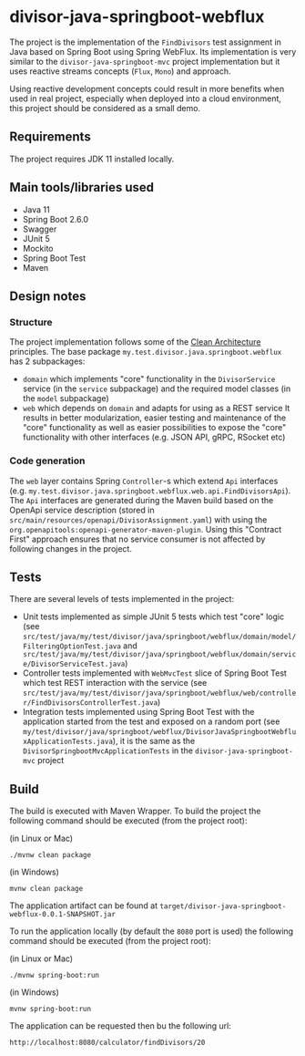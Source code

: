 # divisor-java-springboot-webflux
The project is the implementation of the `FindDivisors` test assignment in Java based on Spring Boot using Spring WebFlux.
Its implementation is very similar to the `divisor-java-springboot-mvc` project implementation but it uses reactive 
streams concepts (`Flux`, `Mono`) and approach. 

Using reactive development concepts could result in more benefits when used in real project, especially when deployed 
into a cloud environment, this project should be considered as a small demo.

## Requirements
The project requires JDK 11 installed locally.

## Main tools/libraries used
* Java 11
* Spring Boot 2.6.0
* Swagger
* JUnit 5
* Mockito
* Spring Boot Test
* Maven

## Design notes
### Structure
The project implementation follows some of the [Clean Architecture](https://blog.cleancoder.com/uncle-bob/2012/08/13/the-clean-architecture.html) principles.
The base package `my.test.divisor.java.springboot.webflux` has 2 subpackages:
* `domain` which implements "core" functionality in the `DivisorService` service (in the `service` subpackage) 
and the required model classes (in the `model` subpackage)
* `web` which depends on `domain` and adapts for using as a REST service
It results in better modularization, easier testing and maintenance of the "core" functionality 
as well as easier possibilities to expose the "core" functionality with other interfaces (e.g. JSON API, gRPC, RSocket etc)

### Code generation
The `web` layer contains Spring `Controller`-s which extend `Api` interfaces (e.g. `my.test.divisor.java.springboot.webflux.web.api.FindDivisorsApi`).
The `Api` interfaces are generated during the Maven build based on the OpenApi service description (stored in 
`src/main/resources/openapi/DivisorAssignment.yaml`) with using the `org.openapitools:openapi-generator-maven-plugin`.
Using this "Contract First" approach ensures that no service consumer is not affected by following changes in the project.

## Tests
There are several levels of tests implemented in the project:
* Unit tests implemented as simple JUnit 5 tests which test "core" logic 
  (see `src/test/java/my/test/divisor/java/springboot/webflux/domain/model/FilteringOptionTest.java` and 
` src/test/java/my/test/divisor/java/springboot/webflux/domain/service/DivisorServiceTest.java`)
* Controller tests implemented with `WebMvcTest` slice of Spring Boot Test which test REST interaction with the service
  (see `src/test/java/my/test/divisor/java/springboot/webflux/web/controller/FindDivisorsControllerTest.java`)
* Integration tests implemented using Spring Boot Test with the application started from the test and exposed on a random port
  (see `my/test/divisor/java/springboot/webflux/DivisorJavaSpringbootWebfluxApplicationTests.java`), it is the same 
  as the `DivisorSpringbootMvcApplicationTests` in the `divisor-java-springboot-mvc` project 

## Build
The build is executed with Maven Wrapper.
To build the project the following command should be executed (from the project root):

(in Linux or Mac)
```shell
./mvnw clean package
```
(in Windows)
```shell
mvnw clean package
```
The application artifact can be found at `target/divisor-java-springboot-webflux-0.0.1-SNAPSHOT.jar`

To run the application locally (by default the `8080` port is used) the following command should be executed (from the project root):

(in Linux or Mac)
```shell
./mvnw spring-boot:run
```
(in Windows)
```shell
mvnw spring-boot:run
```
The application can be requested then bu the following url:
```shell
http://localhost:8080/calculator/findDivisors/20
```
